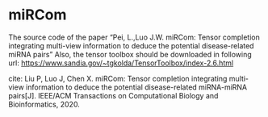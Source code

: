 # miRCom
The source code of the paper “Pei, L.,Luo J.W. miRCom: Tensor completion integrating multi-view information to deduce the potential disease-related miRNA pairs”
Also, the tensor toolbox should be downloaded in following url:
https://www.sandia.gov/~tgkolda/TensorToolbox/index-2.6.html

cite:
Liu P, Luo J, Chen X. miRCom: Tensor completion integrating multi-view information to deduce the potential disease-related miRNA-miRNA pairs[J]. IEEE/ACM Transactions on Computational Biology and Bioinformatics, 2020.
